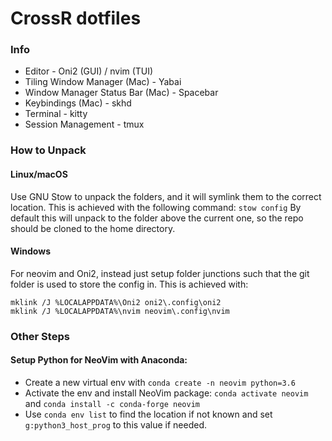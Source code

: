 # CrossR dotfiles

### Info

* Editor - Oni2 (GUI) / nvim (TUI)
* Tiling Window Manager (Mac) - Yabai
* Window Manager Status Bar (Mac) - Spacebar
* Keybindings (Mac) - skhd
* Terminal - kitty
* Session Management - tmux

### How to Unpack

#### Linux/macOS

Use GNU Stow to unpack the folders, and it will symlink them to the correct
location. This is achieved with the following command:
`stow config`
By default this will unpack to the folder above the current one, so the
repo should be cloned to the home directory.

#### Windows

For neovim and Oni2, instead just setup folder junctions such that the git
folder is used to store the config in. This is achieved with:

```batch
mklink /J %LOCALAPPDATA%\Oni2 oni2\.config\oni2
mklink /J %LOCALAPPDATA%\nvim neovim\.config\nvim
```

### Other Steps

#### Setup Python for NeoVim with Anaconda:

*   Create a new virtual env with `conda create -n neovim python=3.6`
*   Activate the env and install NeoVim package: `conda activate neovim` and `conda install -c conda-forge neovim`
*   Use `conda env list` to find the location if not known and set `g:python3_host_prog` to this value if needed.

